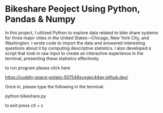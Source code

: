 # Bikeshare Peoject Using Python, Pandas & Numpy

In this project, I utilized Python to explore data related to bike share systems for three major cities in the United States—Chicago, New York City, and Washington. I wrote code to import the data and answered interesting questions about it by computing descriptive statistics. I also developed a script that took in raw input to create an interactive experience in the terminal, presenting these statistics effectively.

to run program please click here

https://cuddly-space-potato-557549xvxgpc44wr.github.dev/

Once in, please type the following in the terminal.

python bikeshare.py

to exit press ctl + c
